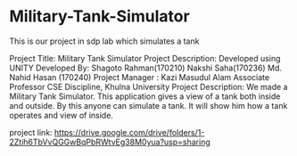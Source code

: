 # Military-Tank-Simulator
This is our project in sdp lab which simulates a tank

Project Title: Military Tank Simulator
Project Description: Developed using UNITY 
Developed By: Shagoto Rahman(170210) Nakshi Saha(170236) Md. Nahid Hasan (170240)
Project Manager : Kazi Masudul Alam Associate Professor CSE Discipline, Khulna University
Project Description: We made a Military Tank Simulator. This application gives a view of a tank both inside and outside. By this anyone can simulate a tank. It will show him how a tank operates and view of inside. 

project link: https://drive.google.com/drive/folders/1-2Ztih6TbVvQGGwBqPbRWtvEg38M0yua?usp=sharing
